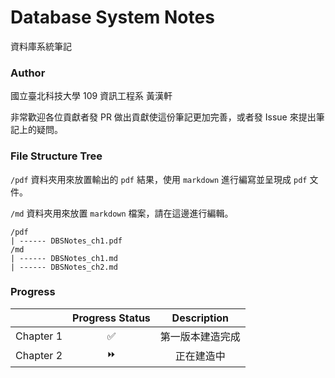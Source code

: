 # Database System Notes

資料庫系統筆記



### Author

國立臺北科技大學 109 資訊工程系 黃漢軒

非常歡迎各位貢獻者發 PR 做出貢獻使這份筆記更加完善，或者發 Issue 來提出筆記上的疑問。



### File Structure Tree

`/pdf` 資料夾用來放置輸出的 `pdf` 結果，使用 `markdown` 進行編寫並呈現成 `pdf` 文件。

`/md` 資料夾用來放置 `markdown` 檔案，請在這邊進行編輯。

```
/pdf
| ------ DBSNotes_ch1.pdf
/md
| ------ DBSNotes_ch1.md
| ------ DBSNotes_ch2.md
```



### Progress

|           |  Progress Status   |   Description    |
| :-------: | :----------------: | :--------------: |
| Chapter 1 | :white_check_mark: | 第一版本建造完成 |
| Chapter 2 |   :fast_forward:   |    正在建造中    |

